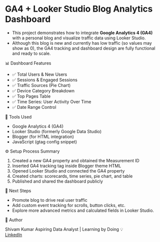 # GA4 + Looker Studio Blog Analytics Dashboard

- This project demonstrates how to integrate **Google Analytics 4 (GA4)** with a personal blog and visualize traffic data using Looker Studio.
- Although this blog is new and currently has low traffic (so values may show as 0), the GA4 tracking and dashboard design are fully functional and ready to scale.

📊 Dashboard Features
- ✅ Total Users & New Users
- ✅ Sessions & Engaged Sessions
- ✅ Traffic Sources (Pie Chart)
- ✅ Device Category Breakdown
- ✅ Top Pages Table
- ✅ Time Series: User Activity Over Time
- ✅ Date Range Control

🔧 Tools Used
- Google Analytics 4 (GA4)
- Looker Studio (formerly Google Data Studio)
- Blogger (for HTML integration)
- JavaScript (gtag config snippet)

⚙️ Setup Process Summary
1. Created a new GA4 property and obtained the Measurement ID
2. Inserted GA4 tracking tag inside Blogger theme HTML
3. Opened Looker Studio and connected the GA4 property
4. Created charts: scorecards, time series, pie chart, and table
5. Published and shared the dashboard publicly

🚀 Next Steps

- Promote blog to drive real user traffic
- Add custom event tracking for scrolls, button clicks, etc.
- Explore more advanced metrics and calculated fields in Looker Studio.

👤 Author

Shivam Kumar
Aspiring Data Analyst | Learning by Doing 💡  
[LinkedIn](https://www.linkedin.com/in/shivam-kumar-73859b267/)  
